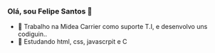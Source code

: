 ### Olá, sou Felipe Santos 👋

- 🔭 Trabalho na Midea Carrier como suporte T.I, e desenvolvo uns codiguin..
- 🌱 Estudando html, css, javascrpit e C
 


